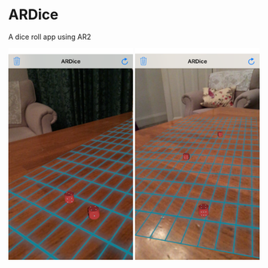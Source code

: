 # ARDice
A dice roll app using AR2

<img src="https://github.com/ajvelo/ARDice/blob/master/ARDice1.png" width="250" height="425"> <img src="https://github.com/ajvelo/ARDice/blob/master/ARDice2.png" width="250" height="425">

